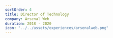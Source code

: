 ```yaml
---
sortOrder: 4
title: Director of Technology
company: Arsenal Web
duration: 2018 - 2020
icon: "../../assets/experiences/arsenalweb.png"
---
```

